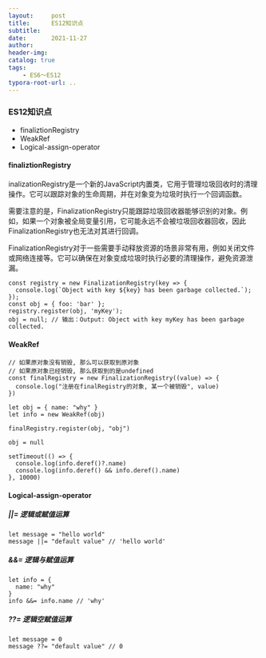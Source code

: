 ```yaml
---
layout:     post
title:      ES12知识点
subtitle:  
date:       2021-11-27
author:     
header-img: 
catalog: true
tags:
    - ES6～ES12
typora-root-url: ..
---
```


### ES12知识点

- finaliztionRegistry
- WeakRef
- Logical-assign-operator

#### finaliztionRegistry

inalizationRegistry是一个新的JavaScript内置类，它用于管理垃圾回收时的清理操作。它可以跟踪对象的生命周期，并在对象变为垃圾时执行一个回调函数。

需要注意的是，FinalizationRegistry只能跟踪垃圾回收器能够识别的对象。例如，如果一个对象被全局变量引用，它可能永远不会被垃圾回收器回收，因此FinalizationRegistry也无法对其进行回调。

FinalizationRegistry对于一些需要手动释放资源的场景非常有用，例如关闭文件或网络连接等。它可以确保在对象变成垃圾时执行必要的清理操作，避免资源泄漏。

```
const registry = new FinalizationRegistry(key => {
  console.log(`Object with key ${key} has been garbage collected.`);
});
const obj = { foo: 'bar' };
registry.register(obj, 'myKey');
obj = null; // 输出：Output: Object with key myKey has been garbage collected.
```



#### WeakRef

```
// 如果原对象没有销毁, 那么可以获取到原对象
// 如果原对象已经销毁, 那么获取到的是undefined
const finalRegistry = new FinalizationRegistry((value) => {
  console.log("注册在finalRegistry的对象, 某一个被销毁", value)
})

let obj = { name: "why" }
let info = new WeakRef(obj)

finalRegistry.register(obj, "obj")

obj = null

setTimeout(() => {
  console.log(info.deref()?.name)
  console.log(info.deref() && info.deref().name)
}, 10000)
```



#### Logical-assign-operator

##### ||= 逻辑或赋值运算

```
let message = "hello world"
message ||= "default value" // 'hello world'
```

##### &&= 逻辑与赋值运算

```
let info = {
  name: "why"
}
info &&= info.name // 'why'
```

##### ??= 逻辑空赋值运算

```
let message = 0
message ??= "default value" // 0
```


